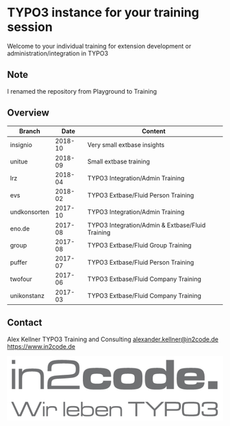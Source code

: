 # TYPO3 instance for your training session

Welcome to your individual training for extension development or administration/integration in TYPO3

## Note

I renamed the repository from Playground to Training

## Overview

| Branch      | Date        | Content                                           |
| ----------- | ----------- | ------------------------------------------------- |
| insignio    | 2018-10     | Very small extbase insights                       |
| unitue      | 2018-09     | Small extbase training                            |
| lrz         | 2018-04     | TYPO3 Integration/Admin Training                  |
| evs         | 2018-02     | TYPO3 Extbase/Fluid Person Training               |
| undkonsorten| 2017-10     | TYPO3 Integration/Admin Training                  |
| eno.de      | 2017-08     | TYPO3 Integration/Admin & Extbase/Fluid Training  |
| group       | 2017-08     | TYPO3 Extbase/Fluid Group Training                |
| puffer      | 2017-07     | TYPO3 Extbase/Fluid Person Training               |
| twofour     | 2017-06     | TYPO3 Extbase/Fluid Company Training              |
| unikonstanz | 2017-03     | TYPO3 Extbase/Fluid Company Training              |

## Contact

Alex Kellner
TYPO3 Training and Consulting
alexander.kellner@in2code.de
https://www.in2code.de

![in2code - Wir leben TYPO3](https://raw.githubusercontent.com/einpraegsam/playground/master/typo3conf/ext/template/Resources/Public/Images/in2code.png)

